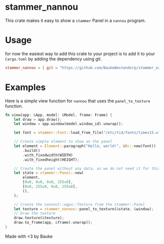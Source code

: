 # stammer_nannou
This crate makes it easy to show a `stammer` Panel in a `nannou` program.

# Usage
for now the easiest way to add this crate to your project is to add it to
your `Cargo.toml` by adding the dependency using git.
```toml
stammer_nannou = { git = "https://github.com/BaukeWestendorp/stammer_nannou", branch = "main" }
```

# Examples
Here is a simple view function for `nannou` that uses the `panel_to_texture` function.
```rust
fn view(app: &App, model: &Model, frame: Frame) {
    let draw = app.draw();
    let window = app.window(model.window_id).unwrap();

    let font = stammer::Font::load_from_file("/etc/tid/fonts/times15.uf2").unwrap();

    // Create simple element to show on the panel
    let element = Element::paragraph("Hello, world!", &Rc::new(font))
        .build()
        .with_fixedwidth(WIDTH)
        .with_fixedheight(HEIGHT);

    // Create the panel without any data, as we do not need it for this example
    let state = stammer::Panel::new(
        element,
        [0u8, 0u8, 0u8, 255u8],
        [0u8, 255u8, 0u8, 255u8],
        (),
    );

    // Create the nannout::wgpu::Texture from the stammer::Panel
    let texture = stammer_nannou::panel_to_texture(&state, &window);
    // Draw the texture
    draw.texture(&texture);
    draw.to_frame(app, &frame).unwrap();
}
```


Made with <3 by Bauke